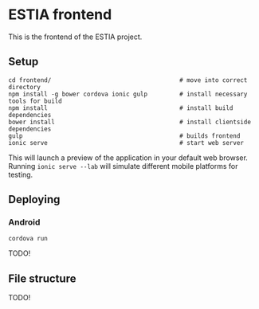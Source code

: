 # ESTIA frontend
This is the frontend of the ESTIA project.

## Setup
```
cd frontend/                                    # move into correct directory
npm install -g bower cordova ionic gulp         # install necessary tools for build
npm install                                     # install build dependencies
bower install                                   # install clientside dependencies
gulp                                            # builds frontend
ionic serve                                     # start web server
```

This will launch a preview of the application in your default web browser.
Running `ionic serve --lab` will simulate different mobile platforms for
testing.

## Deploying

### Android
```
cordova run
```

TODO!

## File structure
TODO!
